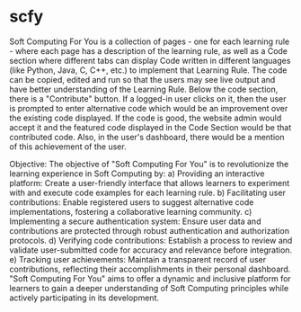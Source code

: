 # scfy
Soft Computing For You is a collection of pages - one for each learning rule - where each page has a description of the learning rule, as well as a Code section where different tabs can display Code written in different languages (like Python, Java, C, C++, etc.) to implement that Learning Rule. 
The code can be copied, edited and run so that the users may see live output and have better understanding of the Learning Rule. Below the code section, there is a "Contribute" button. 
If a logged-in user clicks on it, then the user is prompted to enter alternative code which would be an improvement over the existing code displayed.
If the code is good, the website admin would accept it and the featured code displayed in the Code Section would be that contributed code.
Also, in the user's dashboard, there would be a mention of this achievement of the user.

Objective: 
The objective of "Soft Computing For You" is to revolutionize the learning experience in Soft Computing by: 
a) Providing an interactive platform: Create a user-friendly interface that allows learners to experiment with and execute code examples for each learning rule.
b) Facilitating user contributions: Enable registered users to suggest alternative code implementations, fostering a collaborative learning community. 
c) Implementing a secure authentication system: Ensure user data and contributions are protected through robust authentication and authorization protocols. 
d) Verifying code contributions: Establish a process to review and validate user-submitted code for accuracy and relevance before integration. 
e) Tracking user achievements: Maintain a transparent record of user contributions, reflecting their accomplishments in their personal dashboard. 
"Soft Computing For You" aims to offer a dynamic and inclusive platform for learners to gain a deeper understanding of Soft Computing principles while actively participating in its development.
